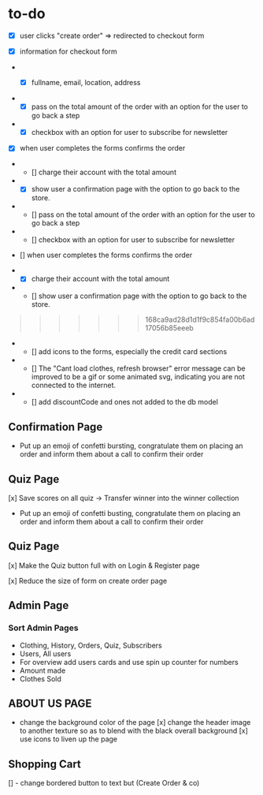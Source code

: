 # to-do

- [x] user clicks "create order" => redirected to 
checkout form 

- [x] information for checkout form 

- - [x] fullname, email, location, address




- - [x] pass on the total amount of the order with an option for the user to go back a step

- - [x] checkbox with an option for user to subscribe for newsletter

- [x] when user completes the forms confirms the order 

- - [] charge their account with the total amount

- - [x] show user a confirmation page with the option to go back to the store. 

- - [] pass on the total amount of the order with an option for the user to go back a step

- - [] checkbox with an option for user to subscribe for newsletter

- [] when user completes the forms confirms the order 

- - [x] charge their account with the total amount

- - [] show user a confirmation page with the option to go back to the store. 
>>>>>>> 168ca9ad28d1d1f9c854fa00b6ad17056b85eeeb

- - [] add icons to the forms, especially the credit card sections

- - [] The "Cant load clothes, refresh browser" error message can be improved to be a gif or some animated svg, indicating you are not connected to the internet. 

- - [] add discountCode and ones not added to the db model

## Confirmation Page 
- Put up an emoji of confetti bursting, congratulate them on placing an order and inform them about a call to confirm their order

## Quiz Page 
[x] Save scores on all quiz -> Transfer winner into the winner collection 
- Put up an emoji of confetti busting, congratulate them on placing an order and inform them about a call to confirm their order



## Quiz Page 
 [x] Make the Quiz button full with on Login & Register page 

 [x] Reduce the size of form on create order page 

 
 ## Admin Page

 ### Sort Admin Pages

 - Clothing, History, Orders, Quiz, Subscribers
 - Users, All users 
 - For overview add users cards and use spin up counter for numbers 
 - Amount made 
 - Clothes Sold

 ## ABOUT US PAGE 
 - change the background color of the page
 [x] change the header image to another texture so as to blend with the black overall background
 [x] use icons to liven up the page 

 ## Shopping Cart
 [] - change bordered button to text but (Create Order & co)

